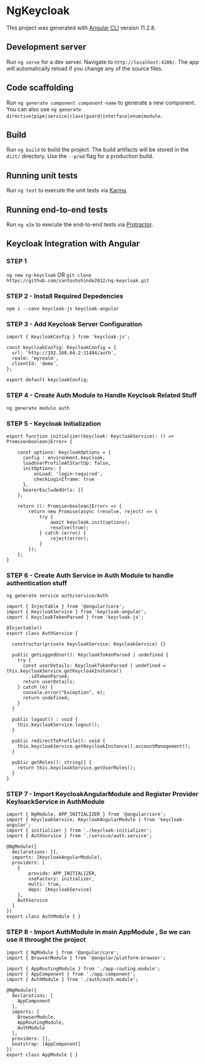 # NgKeycloak

This project was generated with [Angular CLI](https://github.com/angular/angular-cli) version 11.2.8.

## Development server

Run `ng serve` for a dev server. Navigate to `http://localhost:4200/`. The app will automatically reload if you change any of the source files.

## Code scaffolding

Run `ng generate component component-name` to generate a new component. You can also use `ng generate directive|pipe|service|class|guard|interface|enum|module`.

## Build

Run `ng build` to build the project. The build artifacts will be stored in the `dist/` directory. Use the `--prod` flag for a production build.

## Running unit tests

Run `ng test` to execute the unit tests via [Karma](https://karma-runner.github.io).

## Running end-to-end tests

Run `ng e2e` to execute the end-to-end tests via [Protractor](http://www.protractortest.org/).

## Keycloak Integration with Angular

### STEP 1

`ng new ng-keycloak` OR
`git clone https://github.com/santoshshinde2012/ng-keycloak.git`

### STEP 2 - Install Required Depedencies

`npm i --save keycloak-js keycloak-angular`

### STEP 3 - Add Keycloak Server Configuration

```
import { KeycloakConfig } from 'keycloak-js';

const keycloakConfig: KeycloakConfig = {
  url: 'http://192.168.64.2:31484/auth',
  realm: 'myrealm',
  clientId: 'demo',
};

export default keycloakConfig;
```

### STEP 4 - Create Auth Module to Handle Keycloak Related Stuff

`ng generate module auth`

### STEP 5 - Keycloak Initialization

```
export function initializer(keycloak: KeycloakService): () => Promise<boolean|Error> {

    const options: KeycloakOptions = {
      config : environment.keycloak,
      loadUserProfileAtStartUp: false,
      initOptions: {
          onLoad: 'login-required',
          checkLoginIframe: true
      },
      bearerExcludedUrls: []
    };

    return (): Promise<boolean|Error> => {
        return new Promise(async (resolve, reject) => {
            try {
                await keycloak.init(options);
                resolve(true);
            } catch (error) {
                reject(error);
            }
        });
    };
}
```
### STEP 6 - Create Auth Service in Auth Module to handle authentication stuff

`ng generate service auth/service/Auth`

```
import { Injectable } from '@angular/core';
import { KeycloakService } from 'keycloak-angular';
import { KeycloakTokenParsed } from 'keycloak-js';

@Injectable()
export class AuthService {

  constructor(private keycloakService: KeycloakService) {}

  public getLoggedUser(): KeycloakTokenParsed | undefined {
    try {
      const userDetails: KeycloakTokenParsed | undefined = this.keycloakService.getKeycloakInstance()
        .idTokenParsed;
      return userDetails;
    } catch (e) {
      console.error("Exception", e);
      return undefined;
    }
  }

  public logout() : void {
    this.keycloakService.logout();
  }

  public redirectToProfile(): void {
    this.keycloakService.getKeycloakInstance().accountManagement();
  }

  public getRoles(): string[] {
    return this.keycloakService.getUserRoles();
  }
}
```

### STEP 7 - Import KeycloakAngularModule and Register Provider KeyloackService in AuthModule

```
import { NgModule, APP_INITIALIZER } from '@angular/core';
import { KeycloakService, KeycloakAngularModule } from 'keycloak-angular';
import { initializer } from './keycloak-initializer';
import { AuthService } from './service/auth.service';

@NgModule({
  declarations: [],
  imports: [KeycloakAngularModule],
  providers: [
    {
        provide: APP_INITIALIZER,
        useFactory: initializer,
        multi: true,
        deps: [KeycloakService]
    },
    AuthService
  ]
})
export class AuthModule { }
```

### STEP 8 - Import AuthModule in main AppModule , So we can use it throught the project

```
import { NgModule } from '@angular/core';
import { BrowserModule } from '@angular/platform-browser';

import { AppRoutingModule } from './app-routing.module';
import { AppComponent } from './app.component';
import { AuthModule } from './auth/auth.module';

@NgModule({
  declarations: [
    AppComponent
  ],
  imports: [
    BrowserModule,
    AppRoutingModule,
    AuthModule
  ],
  providers: [],
  bootstrap: [AppComponent]
})
export class AppModule { }
```
